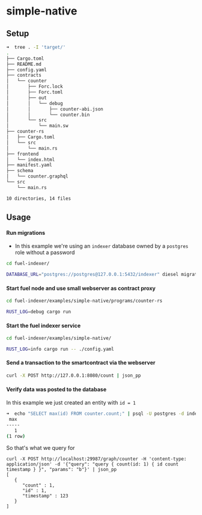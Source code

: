 # simple-native

## Setup


```bash
➜  tree . -I 'target/'
.
├── Cargo.toml
├── README.md
├── config.yaml
├── contracts
│   └── counter
│       ├── Forc.lock
│       ├── Forc.toml
│       ├── out
│       │   └── debug
│       │       ├── counter-abi.json
│       │       └── counter.bin
│       └── src
│           └── main.sw
├── counter-rs
│   ├── Cargo.toml
│   └── src
│       └── main.rs
├── frontend
│   └── index.html
├── manifest.yaml
├── schema
│   └── counter.graphql
└── src
    └── main.rs

10 directories, 14 files
```

## Usage

#### Run migrations
  - In this example we're using an `indexer` database owned by a `postgres` role without a password

```bash
cd fuel-indexer/

DATABASE_URL="postgres://postgres@127.0.0.1:5432/indexer" diesel migration list --migration-dir=schema/migrations/postgres
```

#### Start fuel node and use small webserver as contract proxy

```bash
cd fuel-indexer/examples/simple-native/programs/counter-rs

RUST_LOG=debug cargo run
```

#### Start the fuel indexer service

```bash
cd fuel-indexer/examples/simple-native/

RUST_LOG=info cargo run -- ./config.yaml
```

#### Send a transaction to the smartcontract via the webserver

```bash
curl -X POST http://127.0.0.1:8080/count | json_pp
```

#### Verify data was posted to the database

In this example we just created an entity with `id = 1`

```bash
➜  echo "SELECT max(id) FROM counter.count;" | psql -U postgres -d indexer
 max
-----
   1
(1 row)
```

So that's what we query for

```
curl -X POST http://localhost:29987/graph/counter -H 'content-type: application/json' -d '{"query": "query { count(id: 1) { id count timestamp } }", "params": "b"}' | json_pp
[
   {
      "count" : 1,
      "id" : 1,
      "timestamp" : 123
   }
]
```
